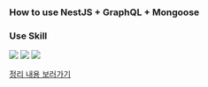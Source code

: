 ### How to use NestJS + GraphQL + Mongoose

### Use Skill

<img src="https://img.shields.io/badge/NestJS-E0234E?style=flat-square&logo=NestJS&logoColor=white"/>  <img src="https://img.shields.io/badge/GraphQL-E10098?style=flat-square&logo=GraphQL&logoColor=white"/>  <img src="https://img.shields.io/badge/MongoDB-47A248?style=flat-square&logo=MongoDB&logoColor=white"/>

[정리 내용 보러가기]([https://summer-kylie.tistory.com/entry/NestJS-GraphQL-Mongoose-%EC%84%9C%EB%B2%84-%EA%B5%AC%EC%B6%95%ED%95%98%EA%B8%B0](https://velog.io/@kylie_03/Nest-JS-GraphQL-Mongoose-%EC%84%9C%EB%B2%84-%EA%B5%AC%EC%B6%95%ED%95%98%EA%B8%B0))
